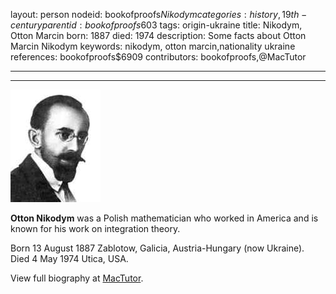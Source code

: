 layout: person
nodeid: bookofproofs$Nikodym
categories: history,19th-century
parentid: bookofproofs$603
tags: origin-ukraine
title: Nikodym, Otton Marcin
born: 1887
died: 1974
description: Some facts about Otton Marcin Nikodym
keywords: nikodym, otton marcin,nationality ukraine
references: bookofproofs$6909
contributors: bookofproofs,@MacTutor

---


---

![Nikodym.jpg](https://github.com/bookofproofs/bookofproofs.github.io/blob/main/_sources/_assets/images/portraits/Nikodym.jpg?raw=true)

**Otton Nikodym** was a Polish mathematician who worked in America and is known for his work on integration theory.

Born 13 August 1887 Zablotow, Galicia, Austria-Hungary (now Ukraine). Died 4 May 1974 Utica, USA.


View full biography at [MacTutor](https://mathshistory.st-andrews.ac.uk/Biographies/Nikodym/).